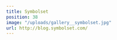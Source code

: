 ```yaml
---
title: Symbolset
position: 38
image: "/uploads/gallery__symbolset.jpg"
url: http://blog.symbolset.com/
---
```



